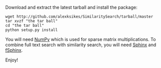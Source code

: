 Download and extract the latest tarball and install the package:

    wget http://github.com/alexksikes/SimilaritySearch/tarball/master
    tar xvzf "the tar ball"
    cd "the tar ball"
    python setup.py install

You will need [NumPy][1] which is used for sparse matrix multiplications. 
To combine full text search with similarity search, you will need [Sphinx][2] and 
[fSphinx][3]. 

Enjoy!

[1]: http://numpy.scipy.org/
[2]: http://sphinxsearch.com/docs/manual-2.0.1.html#installation
[3]: http://github.com/alexksikes/fSphinx/
